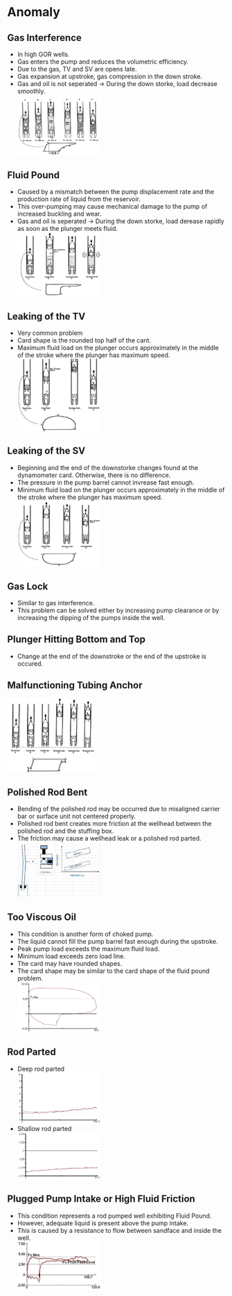 # Anomaly
  
## Gas Interference
- In high GOR wells.
- Gas enters the pump and reduces the volumetric efficiency.
- Due to the gas, TV and SV are opens late.
- Gas expansion at upstroke, gas compression in the down stroke.
- Gas and oil is not seperated -> During the down storke, load decrease smoothly.  
<img src="Gas Interference.PNG" width="40%" height="30%" title="px(픽셀) 크기 설정" alt="RubberDuck"></img>  

## Fluid Pound
- Caused by a mismatch between the pump displacement rate and the production rate of liquid from the reservoir.
- This over-pumping may cause mechanical damage to the pump of increased buckling and wear.
- Gas and oil is seperated -> During the down storke, load derease rapidly as soon as the plunger meets fluid.  
<img src="Fluid Pound.PNG" width="40%" height="30%" title="px(픽셀) 크기 설정" alt="RubberDuck"></img>  

## Leaking of the TV
- Very common problem
- Card shape is the rounded top half of the cant.
- Maximum fluid load on the plunger occurs approximately in the middle of the stroke where the plunger has maximum speed.  
<img src="Leaking of the TV.PNG" width="40%" height="30%" title="px(픽셀) 크기 설정" alt="RubberDuck"></img>  

## Leaking of the SV
- Beginning and the end of the downstorke changes found at the dynamometer card. Otherwise, there is no difference.
- The pressure in the pump barrel cannot invrease fast enough.
- Minimum fluid load on the plunger occurs approximately in the middle of the stroke where the plunger has maximum speed.  
<img src="Leaking of the SV.PNG" width="40%" height="30%" title="px(픽셀) 크기 설정" alt="RubberDuck"></img>  

## Gas Lock
- Similar to gas interference.
- This problem can be solved either by increasing pump clearance or by increasing the dipping of the pumps inside the well.

## Plunger Hitting Bottom and Top
- Change at the end of the downstroke or the end of the upstroke is occured.

## Malfunctioning Tubing Anchor
<img src="Malfunctioning Tubing Anchor.PNG" width="40%" height="30%" title="px(픽셀) 크기 설정" alt="RubberDuck"></img>

## Polished Rod Bent
- Bending of the polished rod may be occurred due to misaligned carrier bar or surface unit not centered properly.
- Polished rod bent creates more friction at the wellhead between the polished rod and the stuffing box.
- The friction may cause a wellhead leak or a polished rod parted.  
<img src="Polished Rod Bent.PNG" width="40%" height="30%" title="px(픽셀) 크기 설정" alt="RubberDuck"></img>

## Too Viscous Oil
- This condition is another form of choked pump.
- The liquid cannot fill the pump barrel fast enough during the upstroke.
- Peak pump load exceeds the maximum fluid load.
- Minimum load exceeds zero load line.
- The card may have rounded shapes.
- The card shape may be similar to the card shape of the fluid pound problem.  
<img src="Too Viscous Oil.PNG" width="40%" height="30%" title="px(픽셀) 크기 설정" alt="RubberDuck"></img>

## Rod Parted
- Deep rod parted  
<img src="Deep Rod Parted.PNG" width="40%" height="30%" title="px(픽셀) 크기 설정" alt="RubberDuck"></img>  
- Shallow rod parted  
<img src="Shallow Rod Parted.PNG" width="40%" height="30%" title="px(픽셀) 크기 설정" alt="RubberDuck"></img>  

## Plugged Pump Intake or High Fluid Friction
- This condition represents a rod pumped well exhibiting Fluid Pound.
- However, adequate liquid is present above the pump intake.
- This is caused by a resistance to flow between sandface and inside the well.  
<img src="Plugged Pump Intake or High Fluid Friction.PNG" width="40%" height="30%" title="px(픽셀) 크기 설정" alt="RubberDuck"></img>  
